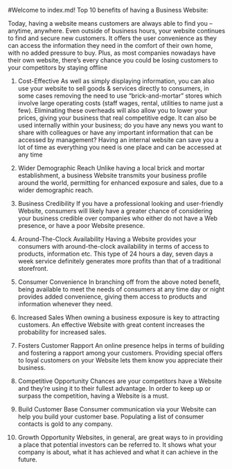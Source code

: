 #Welcome to index.md!
Top 10 benefits of having a Business Website:

Today, having a website means customers are always able to find you – anytime, anywhere. Even outside of business hours, your website continues to find and secure new customers. It offers the user convenience as they can access the information they need in the comfort of their own home, with no added pressure to buy. Plus, as most companies nowadays have their own website, there’s every chance you could be losing customers to your competitors by staying offline


1. Cost-Effective
As well as simply displaying information, you can also use your website to sell goods & services directly to consumers, in some cases removing the need to use “brick-and-mortar” stores which involve large operating costs (staff wages, rental, utilities to name just a few). Eliminating these overheads will also allow you to lower your prices, giving your business that real competitive edge. It can also be used internally within your business; do you have any news you want to share with colleagues or have any important information that can be accessed by management? Having an internal website can save you a lot of time as everything you need is one place and can be accessed at any time

2. Wider Demographic Reach
Unlike having a local brick and mortar establishment, a business Website transmits your business profile around the world, permitting for enhanced exposure and sales, due to a wider demographic reach.
3. Business Credibility
If you have a professional looking and user-friendly Website, consumers will likely have a greater chance of considering your business credible over companies who either do not have a Web presence, or have a poor Website presence.
4. Around-The-Clock Availability
Having a Website provides your consumers with around-the-clock availability in terms of access to products, information etc. This type of 24 hours a day, seven days a week service definitely generates more profits than that of a traditional storefront.
5. Consumer Convenience
In branching off from the above noted benefit, being available to meet the needs of consumers at any time day or night provides added convenience, giving them access to products and information whenever they need.
6. Increased Sales
When owning a business exposure is key to attracting customers. An effective Website with great content increases the probability for increased sales.
7. Fosters Customer Rapport
An online presence helps in terms of building and fostering a rapport among your customers. Providing special offers to loyal customers on your Website lets them know you appreciate their business.
8. Competitive Opportunity
Chances are your competitors have a Website and they’re using it to their fullest advantage. In order to keep up or surpass the competition, having a Website is a must.
9. Build Customer Base
Consumer communication via your Website can help you build your customer base. Populating a list of consumer contacts is gold to any company.
10. Growth Opportunity
Websites, in general, are great ways to in providing a place that potential investors can be referred to. It shows what your company is about, what it has achieved and what it can achieve in the future.
